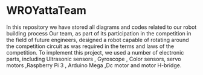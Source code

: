 # WROYattaTeam
In this repository we have stored all diagrams and codes related to our robot building process
Our team, as part of its participation in the competition in the field of future engineers, designed a robot capable of rotating around the competition circuit as was required in the terms and laws of the competition. To implement this project, we used a number of electronic parts, including Ultrasonic sensors , Gyroscope , Color sensors, servo motors ,Raspberry Pi 3 , Arduino Mega ,Dc motor and motor H-bridge.
